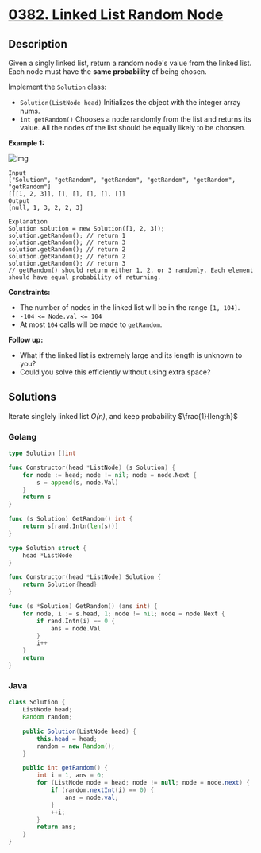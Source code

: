 # [0382. Linked List Random Node](https://leetcode-cn.com/problems/linked-list-random-node/)



## Description


Given a singly linked list, return a random node's value from the linked list. Each node must have the **same probability** of being chosen.

Implement the `Solution` class:

- `Solution(ListNode head)` Initializes the object with the integer array nums.
- `int getRandom()` Chooses a node randomly from the list and returns its value. All the nodes of the list should be equally likely to be choosen.

 

**Example 1:**

![img](https://assets.leetcode.com/uploads/2021/03/16/getrand-linked-list.jpg)

```
Input
["Solution", "getRandom", "getRandom", "getRandom", "getRandom", "getRandom"]
[[[1, 2, 3]], [], [], [], [], []]
Output
[null, 1, 3, 2, 2, 3]

Explanation
Solution solution = new Solution([1, 2, 3]);
solution.getRandom(); // return 1
solution.getRandom(); // return 3
solution.getRandom(); // return 2
solution.getRandom(); // return 2
solution.getRandom(); // return 3
// getRandom() should return either 1, 2, or 3 randomly. Each element should have equal probability of returning.
```

 

**Constraints:**

- The number of nodes in the linked list will be in the range `[1, 104]`.
- `-104 <= Node.val <= 104`
- At most `104` calls will be made to `getRandom`.

 

**Follow up:**

- What if the linked list is extremely large and its length is unknown to you?
- Could you solve this efficiently without using extra space?





## Solutions

Iterate singlely linked list *O(n)*, and keep  probability $\frac{1}{length}$

### Golang

```go
type Solution []int

func Constructor(head *ListNode) (s Solution) {
    for node := head; node != nil; node = node.Next {
        s = append(s, node.Val)
    }
    return s
}

func (s Solution) GetRandom() int {
    return s[rand.Intn(len(s))]
}
```



```go
type Solution struct {
    head *ListNode
}

func Constructor(head *ListNode) Solution {
    return Solution{head}
}

func (s *Solution) GetRandom() (ans int) {
    for node, i := s.head, 1; node != nil; node = node.Next {
        if rand.Intn(i) == 0 {
            ans = node.Val
        }
        i++
    }
    return
}
```





### Java

```java
class Solution {
    ListNode head;
    Random random;

    public Solution(ListNode head) {
        this.head = head;
        random = new Random();
    }

    public int getRandom() {
        int i = 1, ans = 0;
        for (ListNode node = head; node != null; node = node.next) {
            if (random.nextInt(i) == 0) {
                ans = node.val;
            }
            ++i;
        }
        return ans;
    }
}
```

